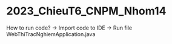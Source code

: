 # 2023_ChieuT6_CNPM_Nhom14

How to run code?
-> Import code to IDE
-> Run file WebThiTracNghiemApplication.java
